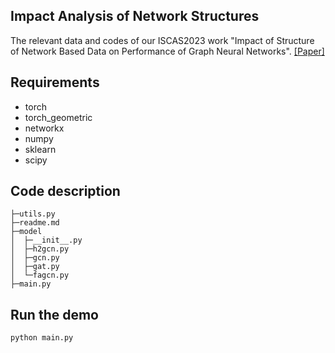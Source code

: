 ## Impact Analysis of Network Structures

The relevant data and codes of our ISCAS2023 work "Impact of Structure of Network Based Data on Performance of Graph Neural Networks". [[Paper]]()




## Requirements

- torch
- torch_geometric
- networkx
- numpy
- sklearn
- scipy



## Code description

```
├─utils.py
├─readme.md
├─model
│  ├─__init__.py
│  ├─h2gcn.py
│  ├─gcn.py
│  ├─gat.py
│  └─fagcn.py
├─main.py
```

## Run the demo

```
python main.py
```
